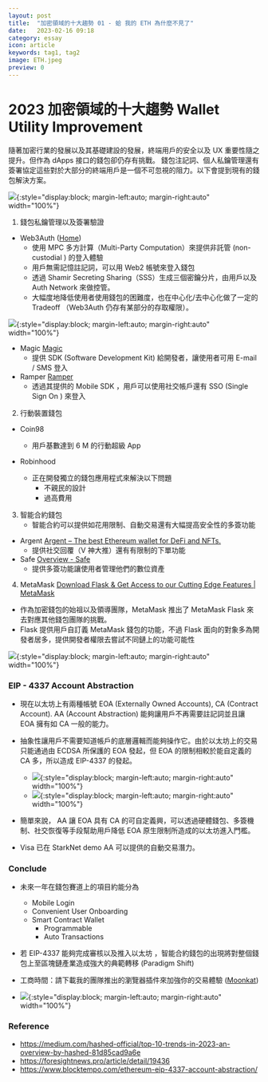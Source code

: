 ```yaml
---
layout: post
title:  "加密領域的十大趨勢 01 - 蛤 我的 ETH 為什麼不見了"
date:   2023-02-16 09:18
category: essay
icon: article
keywords: tag1, tag2
image: ETH.jpeg
preview: 0
---
```

# 2023 加密領域的十大趨勢 Wallet Utility Improvement

隨著加密行業的發展以及其基礎建設的發展，終端用戶的安全以及 UX 重要性隨之提升。但作為 dApps 接口的錢包卻仍存有挑戰。
錢包注記詞、個人私鑰管理還有簽署協定這些對於大部分的終端用戶是一個不可忽視的阻力。以下會提到現有的錢包解決方案。

![](https://i.imgur.com/To9u0ZY.png){:style="display:block; margin-left:auto; margin-right:auto" width="100%"}

1. 錢包私鑰管理以及簽署驗證

* Web3Auth ([Home](https://web3auth.io/))
	* 使用 MPC 多方計算（Multi-Party Computation）來提供非託管 (non-custodial ) 的登入體驗
	* 用戶無需記憶註記詞，可以用 Web2 帳號來登入錢包
	* 透過 Shamir Secreting Sharing（SSS）生成三個密鑰分片，由用戶以及 Auth Network 來做控管。
	* 大幅度地降低使用者使用錢包的困難度，也在中心化/去中心化做了一定的  Tradeoff （Web3Auth 仍存有某部分的存取權限）。
	
![](https://i.imgur.com/FDCbfTI.png){:style="display:block; margin-left:auto; margin-right:auto" width="100%"}

* Magic [Magic](https://magic.link/) 
	* 提供 SDK (Software Development Kit) 給開發者，讓使用者可用 E-mail / SMS 登入
*  Ramper [Ramper](https://www.ramper.xyz/)
	* 透過其提供的 Mobile SDK ，用戶可以使用社交帳戶還有 SSO (Single Sign On ) 來登入

2. 行動裝置錢包

* Coin98
	* 用戶基數達到 6 M 的行動超級 App

* Robinhood
	* 正在開發獨立的錢包應用程式來解決以下問題
		* 不親民的設計
		* 過高費用

3. 智能合約錢包
	* 智能合約可以提供如花用限制、自動交易還有大幅提高安全性的多簽功能

* Argent [Argent – The best Ethereum wallet for DeFi and NFTs.](https://www.argent.xyz/)
	* 提供社交回覆（V 神大推）還有有限制的下單功能
* Safe  [Overview - Safe](https://safe.global/) 
	* 提供多簽功能讓使用者管理他們的數位資產

4. MetaMask [Download Flask & Get Access to our Cutting Edge Features | MetaMask](https://metamask.io/flask/)
* 作為加密錢包的始祖以及領導團隊，MetaMask 推出了 MetaMask Flask 來去對應其他錢包團隊的挑戰。
* Flask 提供用戶自訂義 MetaMask 錢包的功能，不過 Flask 面向的對象多為開發者居多，提供開發者權限去嘗試不同鏈上的功能可能性

![](https://i.imgur.com/MEgEwCL.png){:style="display:block; margin-left:auto; margin-right:auto" width="100%"}


### EIP - 4337  Account Abstraction
* 現在以太坊上有兩種帳號 EOA (Externally Owned Accounts), CA (Contract Account). AA (Account Abstraction) 能夠讓用戶不再需要註記詞並且讓 EOA 擁有如 CA 一般的能力。
* 抽象性讓用戶不需要知道帳戶的底層邏輯而能夠操作它。由於以太坊上的交易只能通過由 ECDSA 所保護的 EOA 發起，但 EOA 的限制相較於能自定義的 CA 多，所以造成 EIP-4337 的發起。

	* ![](https://i.imgur.com/cpILSVo.png){:style="display:block; margin-left:auto; margin-right:auto" width="100%"}
	* ![](https://i.imgur.com/73fITB2.png){:style="display:block; margin-left:auto; margin-right:auto" width="100%"}

* 簡單來說， AA 讓 EOA 具有 CA 的可自定義興，可以透過硬體錢包、多簽機制、社交恢復等手段幫助用戶降低 EOA 原生限制所造成的以太坊進入門檻。
* Visa 已在 StarkNet demo AA 可以提供的自動交易潛力。

### Conclude
* 未來一年在錢包賽道上的項目約能分為
	* Mobile Login
	* Convenient User Onboarding
	* Smart Contract Wallet
		* Programmable
		* Auto Transactions
* 若 EIP-4337 能夠完成審核以及推入以太坊 ，智能合約錢包的出現將對整個錢包上至區塊鏈產業造成強大的典範轉移 (Paradigm Shift)
* 工商時間：請下載我的團隊推出的瀏覽器插件來加強你的交易體驗 ([Moonkat](https://moonkat.io/))

* ![](https://i.imgur.com/XpJ6EY2.png){:style="display:block; margin-left:auto; margin-right:auto" width="100%"}

### Reference
* https://medium.com/hashed-official/top-10-trends-in-2023-an-overview-by-hashed-81d85cad9a6e
* https://foresightnews.pro/article/detail/19436
* https://www.blocktempo.com/ethereum-eip-4337-account-abstraction/